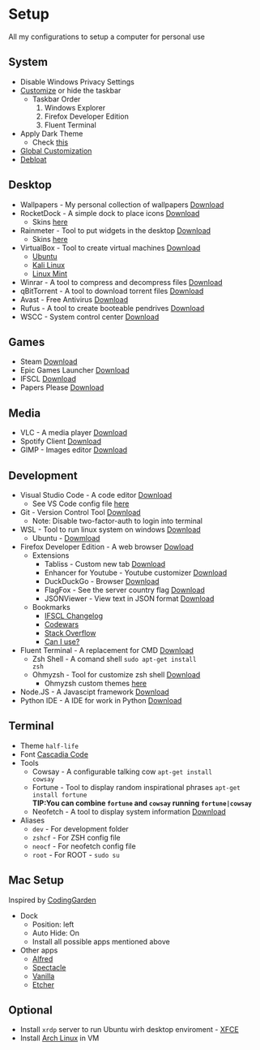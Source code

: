 # Setup

All my configurations to setup a computer for personal use

## System

- Disable Windows Privacy Settings
- <a href="https://github.com/vhanla/TaskbarDock">Customize</a> or hide the taskbar
  - Taskbar Order
    1. Windows Explorer
    2. Firefox Developer Edition
    3. Fluent Terminal
- Apply Dark Theme
  - Check <a href="https://www.youtube.com/watch?v=Kfni0zMFiWM&list=WL&index=18">this</a>
- <a href="https://winaerotweaker.com/">Global Customization</a>
- <a href="https://github.com/GabrielCrackPro/W10-Debloater">Debloat</a>

## Desktop

- Wallpapers - My personal collection of wallpapers <a href="https://drive.google.com/drive/folders/18JwNTWYwK5xcWDfwWmcG69SPVEeNZEwD?usp=sharing" target ="blank">Download</a>
- RocketDock - A simple dock to place icons <a href ="https://punklabs.com/Downloads/RocketDock-v1.3.5.exe">Download</a>
  - Skins <a href="https://www.deviantart.com/search?q=rocketdock">here</a>
- Rainmeter - Tool to put widgets in the desktop <a href="https://www.rainmeter.net/">Download</a>
  - Skins <a href="https://www.deviantart.com/search?q=rainmeter%20skins">here</a>
- VirtualBox - Tool to create virtual machines <a href="https://www.virtualbox.org/">Download</a>
  - <a href="https://ubuntu.com/">Ubuntu</a>
  - <a href="https://www.kali.org/">Kali Linux</a>
  - <a href="https://linuxmint.com/">Linux Mint</a>
- Winrar - A tool to compress and decompress files <a href="https://www.winrar.es/">Download</a>
- qBitTorrent - A tool to download torrent files <a href="https://www.qbittorrent.org/">Download</a>
- Avast - Free Antivirus <a href="https://www.avast.com/es-es/index#pc">Download</a>
- Rufus - A tool to create booteable pendrives <a href="https://rufus.ie/">Download</a>
- WSCC - System control center <a href="https://www.kls-soft.com/wscc/Downloads.php">Download</a>

## Games

- Steam <a href="https://store.steampowered.com">Download</a>
- Epic Games Launcher <a href="https://www.epicgames.com/store/en-US/Download">Download</a>
- IFSCL <a href="https://en.codelyoko.fr/ifscl/Download.cl">Download</a>
- Papers Please <a href="https://www.mediafire.com/file/fvn6tmt9y9uk12z/Papers_Please.rar/file">Download </a>

## Media

- VLC - A media player <a href="https://www.videolan.org/vlc/">Download</a>
- Spotify Client <a href="https://www.spotify.com/es/Download/windows/">Download</a>
- GIMP - Images editor <a href="https://www.gimp.org/">Download</a>

## Development

- Visual Studio Code - A code editor <a href="https://code.visualstudio.com/">Download</a>
  - See VS Code config file <a href="https://github.com/GabrielCrackPro/vscode-settings">here</a>
- Git - Version Control Tool <a href="https://git-scm.com/Downloads">Download</a>
  - Note: Disable two-factor-auth to login into terminal
- WSL - Tool to run linux system on windows <a href="https://docs.microsoft.com/en-us/windows/wsl/install-win10">Download</a>
  - Ubuntu - <a href="https://ubuntu.com/wsl">Dowmload</a>
- Firefox Developer Edition - A web browser <a href="https://www.mozilla.org/en-US/firefox/developer/">Dowload</a>
  - Extensions
    - Tabliss - Custom new tab <a href="https://tabliss.io/">Download</a>
    - Enhancer for Youtube - Youtube customizer <a href="https://addons.mozilla.org/en-US/firefox/addon/enhancer-for-youtube/">Download</a>
    - DuckDuckGo - Browser <a href="https://addons.mozilla.org/es/firefox/addon/duckduckgo-for-firefox/">Download</a>
    - FlagFox - See the server country flag <a href="https://addons.mozilla.org/es/firefox/addon/flagfox/">Download</a>
    - JSONViewer - View text in JSON format <a href="https://addons.mozilla.org/es/firefox/addon/json-viewer-nick/">Download</a>
  - Bookmarks
    - <a href="http://docs.google.com/document/d/1NeflsQZ1i7OnFW1hhSW37zde82VWrXHXrj6hySu7isY/edit">IFSCL Changelog</a>
    - <a href="http://codewars.com">Codewars</a>
    - <a href="http://stackoverflow.com/">Stack Overflow</a>
    - <a href="http://caniuse.com/">Can I use?</a>
- Fluent Terminal - A replacement for CMD <a href="https://github.com/felixse/FluentTerminal">Download</a>
  - Zsh Shell - A comand shell <code>sudo apt-get install zsh</code>
  - Ohmyzsh - Tool for customize zsh shell <a href="https://ohmyz.sh/">Download</a>
    - Ohmyzsh custom themes <a href="https://zshthem.es/all/">here</a>
- Node.JS - A Javascipt framework <a href="https://nodejs.org/en/">Download</a>
- Python IDE - A IDE for work in Python <a href="https://www.python.org/Downloads/">Download</a>

## Terminal

- Theme <code>half-life</code>
- Font <a href="https://github.com/microsoft/cascadia-code">Cascadia Code</a>
- Tools
  - Cowsay - A configurable talking cow <code>apt-get install cowsay</code>
  - Fortune - Tool to display random inspirational phrases <code>apt-get install fortune</code> <br>
    **TIP:You can combine <code>fortune</code> and <code>cowsay</code> running <code>fortune|cowsay</code>**
  - Neofetch - A tool to display system information <a href="https://github.com/dylanaraps/neofetch">Download</a>
- Aliases
  - <code>dev</code> - For development folder
  - <code>zshcf</code> - For ZSH config file
  - <code>neocf</code> - For neofetch config file
  - <code>root</code> - For ROOT - <code>sudo su</code>

## Mac Setup

Inspired by <a href="https://www.youtube.com/watch?v=tMNOpaQrfAE">CodingGarden</a>

- Dock
  - Position: left
  - Auto Hide: On
  - Install all possible apps mentioned above
- Other apps
  - <a href="https://www.alfredapp.com/">Alfred</a>
  - <a href="https://www.spectacleapp.com/">Spectacle</a>
  - <a href="https://matthewpalmer.net/vanilla/">Vanilla</a>
  - <a href="https://www.balena.io/etcher/">Etcher</a>

## Optional

- Install <code>xrdp</code> server to run Ubuntu wirh desktop enviroment - <a href="https://xfce.org/">XFCE</a>
- Install <a href="https://archlinux.org/">Arch Linux</a> in VM
